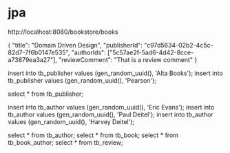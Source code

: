 # jpa

http://localhost:8080/bookstore/books

{
    "title": "Domain Driven Design",
    "publisherId": "c97d5634-02b2-4c5c-82d7-7f6b0147e535",
    "authorIds": ["5c57ae2f-5ad6-4d42-8cce-a73879ea3a27"],
    "reviewComment": "That is a review comment"
}

insert into tb_publisher values (gen_random_uuid(), 'Alta Books');
insert into tb_publisher values (gen_random_uuid(), 'Pearson');

select * from tb_publisher;

insert into tb_author values (gen_random_uuid(), 'Eric Evans');
insert into tb_author values (gen_random_uuid(), 'Paul Deitel');
insert into tb_author values (gen_random_uuid(), 'Harvey Deitel');

select * from tb_author;
select * from tb_book;
select * from tb_book_author;
select * from tb_review;

